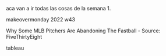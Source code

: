 aca van a ir todas las cosas de la semana 1.

makeovermonday 2022 w43

Why Some MLB Pitchers Are Abandoning The Fastball - Source: FiveThirtyEight

tableau
